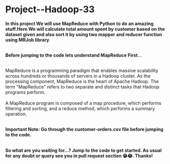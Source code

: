 # Project--Hadoop-33

<table>
  
**In this project We will use MapReduce with Python to do an amazing stuff.Here We will calculate total amount spent by customer based on the dataset given and also sort it by using two mapper and reducer function using MRJob library**.<br></br>

**Before jumping to the code lets understand MapReduce First**...<br></br>

MapReduce is a programming paradigm that enables massive scalability across hundreds or thousands of servers in a Hadoop cluster. As the processing component, MapReduce is the heart of Apache Hadoop. The term "MapReduce" refers to two separate and distinct tasks that Hadoop programs perform.<br></br>
A MapReduce program is composed of a map procedure, which performs filtering and sorting, and a reduce method, which performs a summary operation.<br></br>


**Important Note: Go through the customer-orders.csv file before jumping to the code.**


</table>

**So what are you waiting for...? Jump to the code to get started. As usual for any doubt or query see you in pull request section 😁😂. Thanks!**


